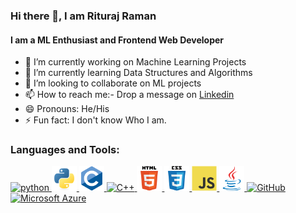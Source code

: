 ### Hi there 👋, I am Rituraj Raman
#### I am a ML Enthusiast and Frontend Web Developer

- 🔭 I’m currently working on Machine Learning Projects
- 🌱 I’m currently learning Data Structures and Algorithms
- 👯 I’m looking to collaborate on ML projects
- 📫 How to reach me:- Drop a message on <a href="https://www.linkedin.com/in/riturajramann/" target="_blank">Linkedin</a>
- 😄 Pronouns: He/His
- ⚡ Fun fact: I don't know Who I am.

<h3 align="left">Languages and Tools:</h3>
<p align="left">

<a href="https://en.wikipedia.org/wiki/Machine_learning" target="_blank" rel="noreferrer"> <img src="https://banner2.kisspng.com/20180425/zke/kisspng-artificial-intelligence-deep-learning-machine-lear-5ae0d5475822e1.095237781524684103361.jpg" alt="python" width="45" height="40"/> </a>
<a href="https://www.python.org" target="_blank" rel="noreferrer"> <img src="https://raw.githubusercontent.com/devicons/devicon/master/icons/python/python-original.svg" alt="python" width="40" height="40"/> </a>
<a href="https://www.cprogramming.com/" target="_blank" rel="noreferrer"> <img src="https://raw.githubusercontent.com/devicons/devicon/master/icons/c/c-original.svg" alt="C" width="40" height="40"/> </a>
<a href="https://en.wikipedia.org/wiki/C++" target="_blank" rel="noreferrer"> <img src="https://logonoid.com/images/c-plus-plus-logo.png" alt="C++" width="35" height="36"/> </a>
<a href="https://developer.mozilla.org/en-US/docs/Web/HTML" target="_blank" rel="noreferrer"> <img src="https://raw.githubusercontent.com/devicons/devicon/master/icons/html5/html5-original-wordmark.svg" alt="HTML5" width="40" height="40"/> </a>
<a href="https://developer.mozilla.org/en-US/docs/Web/CSS" target="_blank" rel="noreferrer"> <img src="https://raw.githubusercontent.com/devicons/devicon/master/icons/css3/css3-original-wordmark.svg" alt="CSS3" width="40" height="40"/> </a>
<a href="https://developer.mozilla.org/en-US/docs/Web/JavaScript" target="_blank" rel="noreferrer"> <img src="https://raw.githubusercontent.com/devicons/devicon/master/icons/javascript/javascript-original.svg" alt="javascript" width="40" height="40"/> </a>
<a href="https://www.java.com" target="_blank" rel="noreferrer"> <img src="https://raw.githubusercontent.com/devicons/devicon/master/icons/java/java-original.svg" alt="java" width="40" height="40"/> </a>
<a href="https://en.wikipedia.org/wiki/GitHub" target="_blank" rel="noreferrer"> <img src="https://avatars1.githubusercontent.com/u/21976086?s=400&v=4" alt="GitHub" width="40" height="40"/></a>
<a href="https://azure.microsoft.com/en-in/" target="_blank" rel="noreferrer"> <img src="https://www.tekenable.ie/wp-content/uploads/2019/06/azure_logo_794_new.png" alt="Microsoft Azure" width="40" height="40"/></a>
</p>
